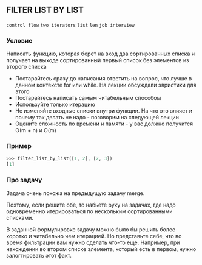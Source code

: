 ## FILTER LIST BY LIST

`control flow` `two iterators` `list` `len` `job interview`

### Условие

Написать функцию, которая берет на вход два сортированных списка и 
получает на выходе сортированный первый список без элементов из второго списка

* Постарайтесь сразу до написания ответить на вопрос, что лучше в данном контексте for или while. 
На лекции обсуждали эвристики для этого
* Постарайтесь написать самым читабельным способом
* Используйте только итерацию
* Не изменяйте входные списки внутри функции. На что это влияет и почему так делать не надо - поговорим на следующей лекции
* Оцените сложность по времени и памяти  - у вас должно получится О(m + n) и O(m)

### Пример

```python
>>> filter_list_by_list([1, 2], [2, 3])
[1]
```

### Про задачу

Задача очень похожа на предыдущую задачу merge. 

Поэтому, если решите обе, то набьете руку на задачах, где надо одновременно итерироваться по нескольким сортированными списками.

В заданной формулировке задачу можно было бы решить более коротко и читабельно чем итерацией.
Но представьте себе, что во время фильтрации вам нужно сделать что-то еще. 
Например, при нахождении во втором списке элемента, который есть в первом, нужно залоггировать этот факт.
